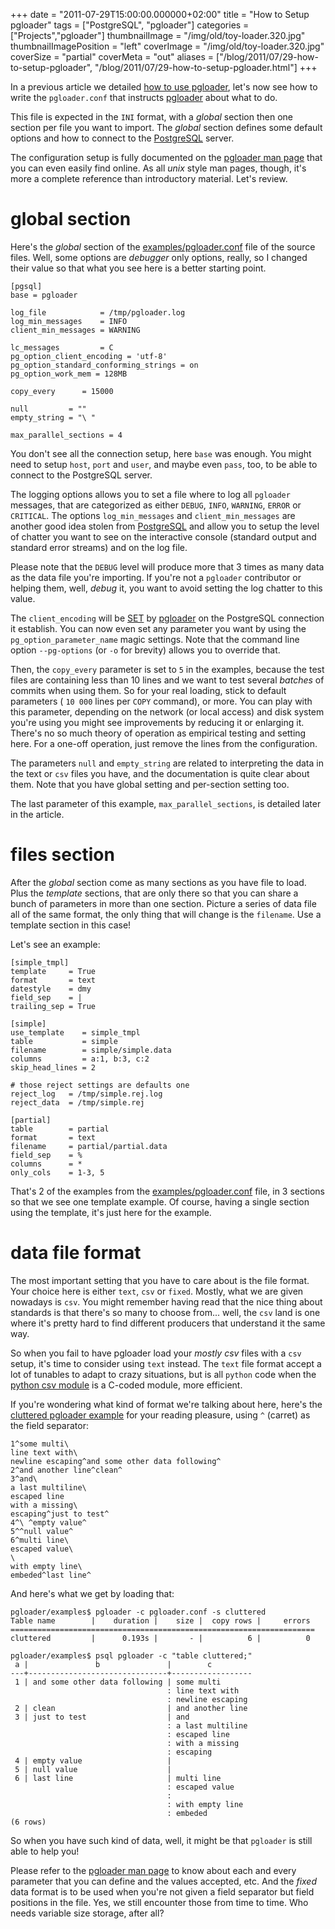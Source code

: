 +++
date = "2011-07-29T15:00:00.000000+02:00"
title = "How to Setup pgloader"
tags = ["PostgreSQL", "pgloader"]
categories = ["Projects","pgloader"]
thumbnailImage = "/img/old/toy-loader.320.jpg"
thumbnailImagePosition = "left"
coverImage = "/img/old/toy-loader.320.jpg"
coverSize = "partial"
coverMeta = "out"
aliases = ["/blog/2011/07/29-how-to-setup-pgloader",
           "/blog/2011/07/29-how-to-setup-pgloader.html"]
+++

In a previous article we detailed 
[how to use pgloader](http://tapoueh.org/blog/2011/07/22-how-to-use-pgloader.html), let's now see how to
write the 
`pgloader.conf` that instructs 
[pgloader](http://tapoueh.org/pgsql/pgloader.html) about what to do.

This file is expected in the 
`INI` format, with a 
*global* section then one
section per file you want to import.  The 
*global* section defines some
default options and how to connect to the 
[PostgreSQL](http://tapoueh.org/pgsql/index.html) server.

The configuration setup is fully documented on the 
[pgloader man page](http://pgloader.projects.postgresql.org/) that
you can even easily find online.  As all 
*unix* style man pages, though, it's
more a complete reference than introductory material.  Let's review.


# global section

Here's the 
*global* section of the 
[examples/pgloader.conf](https://github.com/dimitri/pgloader/blob/master/examples/pgloader.conf) file of the source
files.  Well, some options are 
*debugger* only options, really, so I changed
their value so that what you see here is a better starting point.

~~~
[pgsql]
base = pgloader

log_file            = /tmp/pgloader.log
log_min_messages    = INFO
client_min_messages = WARNING

lc_messages         = C
pg_option_client_encoding = 'utf-8'
pg_option_standard_conforming_strings = on
pg_option_work_mem = 128MB

copy_every      = 15000

null         = ""
empty_string = "\ "

max_parallel_sections = 4
~~~


You don't see all the connection setup, here 
`base` was enough.  You might
need to setup 
`host`, 
`port` and 
`user`, and maybe even 
`pass`, too, to be able to
connect to the PostgreSQL server.

The logging options allows you to set a file where to log all 
`pgloader`
messages, that are categorized as either 
`DEBUG`, 
`INFO`, 
`WARNING`, 
`ERROR` or
`CRITICAL`.  The options 
`log_min_messages` and 
`client_min_messages` are another
good idea stolen from 
[PostgreSQL](http://www.postgresql.org/) and allow you to setup the level of chatter
you want to see on the interactive console (standard output and standard
error streams) and on the log file.

Please note that the 
`DEBUG` level will produce more that 3 times as many data
as the data file you're importing.  If you're not a 
`pgloader` contributor or
helping them, well, 
*debug* it, you want to avoid setting the log chatter to
this value.

The 
`client_encoding` will be 
[SET](http://www.postgresql.org/docs/current/static/sql-set.html) by 
[pgloader](http://tapoueh.org/pgsql/pgloader.html) on the PostgreSQL connection it
establish.  You can now even set any parameter you want by using the
`pg_option_parameter_name` magic settings.  Note that the command line option
`--pg-options` (or 
`-o` for brevity) allows you to override that.

Then, the 
`copy_every` parameter is set to 
`5` in the examples, because the test
files are containing less than 10 lines and we want to test several 
*batches*
of commits when using them.  So for your real loading, stick to default
parameters (
`10 000` lines per 
`COPY` command), or more.  You can play with this
parameter, depending on the network (or local access) and disk system you're
using you might see improvements by reducing it or enlarging it.  There's no
so much theory of operation as empirical testing and setting here.  For a
one-off operation, just remove the lines from the configuration.

The parameters 
`null` and 
`empty_string` are related to interpreting the data in
the text or 
`csv` files you have, and the documentation is quite clear about
them.  Note that you have global setting and per-section setting too.

The last parameter of this example, 
`max_parallel_sections`, is detailed later
in the article.


# files section

After the 
*global* section come as many sections as you have file to load.
Plus the 
*template* sections, that are only there so that you can share a
bunch of parameters in more than one section.  Picture a series of data file
all of the same format, the only thing that will change is the 
`filename`.
Use a template section in this case!

Let's see an example:

~~~
[simple_tmpl]
template     = True
format       = text
datestyle    = dmy
field_sep    = |
trailing_sep = True

[simple]
use_template    = simple_tmpl
table           = simple
filename        = simple/simple.data
columns         = a:1, b:3, c:2
skip_head_lines = 2

# those reject settings are defaults one
reject_log   = /tmp/simple.rej.log
reject_data  = /tmp/simple.rej

[partial]
table        = partial
format       = text
filename     = partial/partial.data
field_sep    = %
columns      = *
only_cols    = 1-3, 5
~~~


That's 2 of the examples from the 
[examples/pgloader.conf](https://github.com/dimitri/pgloader/blob/master/examples/pgloader.conf) file, in 3 sections
so that we see one template example.  Of course, having a single section
using the template, it's just here for the example.


# data file format

The most important setting that you have to care about is the file format.
Your choice here is either 
`text`, 
`csv` or 
`fixed`.  Mostly, what we are given
nowadays is 
`csv`.  You might remember having read that the nice thing about
standards is that there's so many to choose from... well, the 
`csv` land is
one where it's pretty hard to find different producers that understand it
the same way.

So when you fail to have pgloader load your 
*mostly csv* files with a 
`csv`
setup, it's time to consider using 
`text` instead.  The 
`text` file format
accept a lot of tunables to adapt to crazy situations, but is all 
`python`
code when the 
[python csv module](http://docs.python.org/library/csv.html) is a C-coded module, more efficient.

If you're wondering what kind of format we're talking about here, here's the
[cluttered pgloader example](https://github.com/dimitri/pgloader/blob/master/examples/cluttered/cluttered.data) for your reading pleasure, using 
`^` (carret) as
the field separator:

~~~
1^some multi\
line text with\
newline escaping^and some other data following^
2^and another line^clean^
3^and\
a last multiline\
escaped line
with a missing\
escaping^just to test^
4^\ ^empty value^
5^^null value^
6^multi line\
escaped value\
\
with empty line\
embeded^last line^
~~~


And here's what we get by loading that:

~~~
pgloader/examples$ pgloader -c pgloader.conf -s cluttered
Table name        |    duration |    size |  copy rows |     errors 
====================================================================
cluttered         |      0.193s |       - |          6 |          0

pgloader/examples$ psql pgloader -c "table cluttered;"
 a |               b               |        c         
---+-------------------------------+------------------
 1 | and some other data following | some multi
                                   : line text with
                                   : newline escaping
 2 | clean                         | and another line
 3 | just to test                  | and
                                   : a last multiline
                                   : escaped line
                                   : with a missing
                                   : escaping
 4 | empty value                   | 
 5 | null value                    | 
 6 | last line                     | multi line
                                   : escaped value
                                   : 
                                   : with empty line
                                   : embeded
(6 rows)
~~~


So when you have such kind of data, well, it might be that 
`pgloader` is still
able to help you!

Please refer to the 
[pgloader man page](http://pgloader.projects.postgresql.org/) to know about each and every parameter
that you can define and the values accepted, etc.  And the 
*fixed* data format
is to be used when you're not given a field separator but field positions in
the file.  Yes, we still encounter those from time to time.  Who needs
variable size storage, after all?
